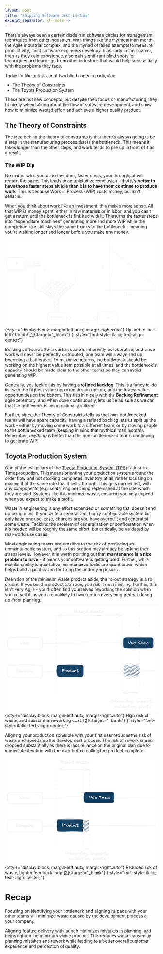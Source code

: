 ```yaml
---
layout: post
title: "Shipping Software Just-in-Time"
excerpt_separator: <!--more-->
---
```

There's always been a certain disdain in software circles for management techniques from other industries. With things like the mythical man month, the Agile industrial complex, and the myriad of failed attempts to measure productivity, most software engineers develop a bias early in their career, then as they gain experience, also gain significant blind spots for techniques and learnings from other industries that would help substantially with the problems they face.

<!--more-->

Today I'd like to talk about two blind spots in particular:
- The Theory of Constraints
- The Toyota Production System

These are not new concepts, but despite their focus on manufacturing, they fit nicely when talking about the flow of software development, and show how to minimize wasted effort and achieve a higher quality product.

## The Theory of Constraints

The idea behind the theory of constraints is that there's always going to be a step in the manufacturing process that is the bottleneck. This means it takes longer than the other steps, and work tends to pile up in front of it as a result.

### The WIP Dip

No matter what you do to the other, faster steps, your throughput will remain the same. This leads to an unintuitive conclusion - that it's **better to have those faster steps sit idle than it is to have them continue to produce work**. This is because Work in Process (WIP) costs money, but isn't sellable.

When you think about work like an investment, this makes more sense. All that WIP is money spent, either in raw materials or in labor, and you can't get a return until the bottleneck is finished with it. This turns the faster steps into "expenditure machines" generating more and more WIP while the completion rate still stays the same thanks to the bottleneck - meaning you're waiting longer and longer before you make any money.


![Visualization of WIP](/assets/images/2024_05_08-wip.png){:style="display:block; margin-left:auto; margin-right:auto"}
Up and to the... left? Uh oh! [[1]](https://excalidraw.com/#json=QCcQVsQqpSOn0ZstXACjE,DA2NHgbCoZy_nfA0_kjSKQ){:target="_blank"}
{: style="font-style: italic; text-align: center;"}

Building software after a certain scale is inherently collaborative, and since work will never be perfectly distributed, one team will always end up becoming a bottleneck. To maximize returns, the bottleneck should be working on the highest value item possible at all times, and the bottleneck's capacity should be made clear to the other teams so they can avoid generating WIP.

Generally, you tackle this by having a **refined backlog**. This is a fancy to-do list with the highest value opportunities on the top, and the lowest value opportunities on the bottom. This ties in nicely with the **Backlog Refinement** agile ceremony, and when done continuously, lets us be as sure as we can that the bottleneck is being optimally utilized.

Further, since the Theory of Constraints tells us that non-bottlenecked teams will have spare capacity, having a refined backlog lets us split up the work - either by moving some work to a different team, or by moving people to the bottlenecked team (keeping in mind that mythical man month!). Remember, *anything* is better than the non-bottlenecked teams continuing to generate WIP!

## Toyota Production System

One of the two pillars of the [Toyota Production System (TPS)](https://global.toyota/en/company/vision-and-philosophy/production-system/) is Just-in-Time production. This means orienting your production system around the order flow and not stocking completed inventory at all, rather focusing on making it at the same rate that it sells through. This gets carried left, with any components (e.g. seats, engine) being replenished at the rate which they are sold. Systems like this minimize waste, ensuring you only expend when you expect to make a profit.

Waste in engineering is any effort expended on something that doesn't end up being used. If you write a generalized, highly configurable system but only have one use-case, chances are you have overbuilt and generated some waste. Tackling the problem of generalization or configuration when it's needed will be roughly the same effort, but critically, be validated by real-world use cases.

Most engineering teams are sensitive to the risk of producing an unmaintainable system, and so this section may already be spiking their stress levels. However, it is worth pointing out that **maintenance is a nice problem to have** - it means your software is getting used. Further, while maintainability is qualitative, maintenance *tasks* are quantitative, which helps build a justification for fixing the underlying issues.

Definition of the minimum viable product aside, the rollout strategy is also crucial. If you build a product too soon, you risk it never selling. Further, this isn't very Agile - you'll often find yourselves reworking the solution when you do sell it, as you are unlikely to have gotten everything perfect during up-front planning.

![Visualization of building the product before selling it](/assets/images/2024_05_08-jit-1.png){:style="display:block; margin-left:auto; margin-right:auto"}
High risk of waste, and substantial reworking cost. [[2]](https://excalidraw.com/#json=GQ7KH1gFP1mI8Lh_SsYV_,r-7Eh1gO9QzdvBRvpWqhRw){:target="_blank"}
{: style="font-style: italic; text-align: center;"}

Aligning your production schedule with your first user reduces the risk of waste and speeds up the development process. The risk of rework is also dropped substantially as there is less reliance on the original plan due to immediate iteration with the user before calling the product complete.


![Visualization of building the product while selling it](/assets/images/2024_05_08-jit-2.png){:style="display:block; margin-left:auto; margin-right:auto"}
Reduced risk of waste, tighter feedback loop
[[2]](https://excalidraw.com/#json=GQ7KH1gFP1mI8Lh_SsYV_,r-7Eh1gO9QzdvBRvpWqhRw){:target="_blank"}
{:style="font-style: italic; text-align: center;"}

# Recap

Focusing on identifying your bottleneck and aligning its pace with your other teams will minimize waste caused by the development process at your company.

Aligning feature delivery with launch minimizes mistakes in planning, and helps tighten the minimum viable product. This reduces waste caused by planning mistakes and rework while leading to a better overall customer experience and perception of quality.

